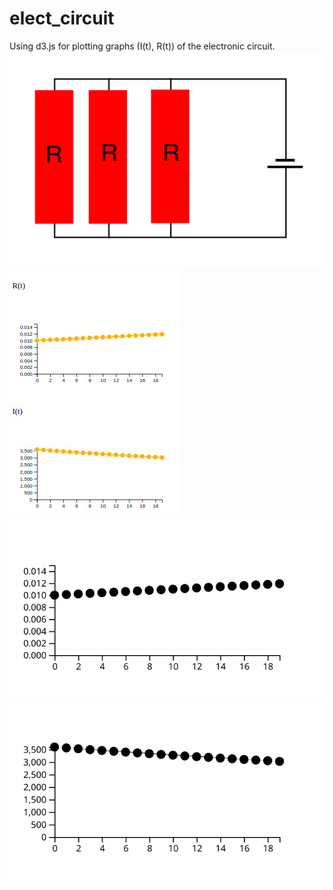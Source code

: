 # elect_circuit
Using d3.js for plotting graphs (I(t), R(t)) of the electronic circuit.
![el_circuit.svg](https://github.com/Amironsoft/elect_circuit/blob/master/el_circuit.svg)
![screen.jpg](https://github.com/Amironsoft/elect_circuit/blob/master/screen.jpg)
![graph1.svg](https://github.com/Amironsoft/elect_circuit/blob/master/graph1.svg)
![graph2.svg](https://github.com/Amironsoft/elect_circuit/blob/master/graph2.svg)


